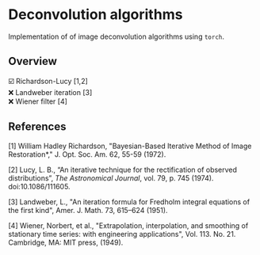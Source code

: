 # Deconvolution algorithms
Implementation of of image deconvolution algorithms using `torch`.

## Overview

☑️ Richardson-Lucy [1,2]</br>
❌ Landweber iteration [3]</br>
❌ Wiener filter [4]</br>

## References

[1] William Hadley Richardson, "Bayesian-Based Iterative Method of Image Restoration*," J. Opt. Soc. Am. 62, 55-59 (1972).

[2] Lucy, L. B., “An iterative technique for the rectification of observed distributions”, *The Astronomical Journal*, vol. 79, p. 745 (1974). doi:10.1086/111605.

[3] Landweber, L., "An iteration formula for Fredholm integral equations of the first kind", Amer. J. Math. 73, 615–624 (1951).

[4] Wiener, Norbert, et al., "Extrapolation, interpolation, and smoothing of stationary time series: with engineering applications", Vol. 113. No. 21. Cambridge, MA: MIT press, (1949).

